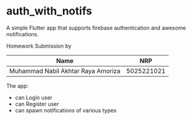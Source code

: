 # auth_with_notifs

A simple Flutter app that supports firebase authentication and awesome notifications.

Homework Submission by

| Name | NRP |
| --- | --- |
| Muhammad Nabil Akhtar Raya Amoriza | 5025221021 |

The app:
- can Login user
- can Register user
- can spawn notifications of various types
